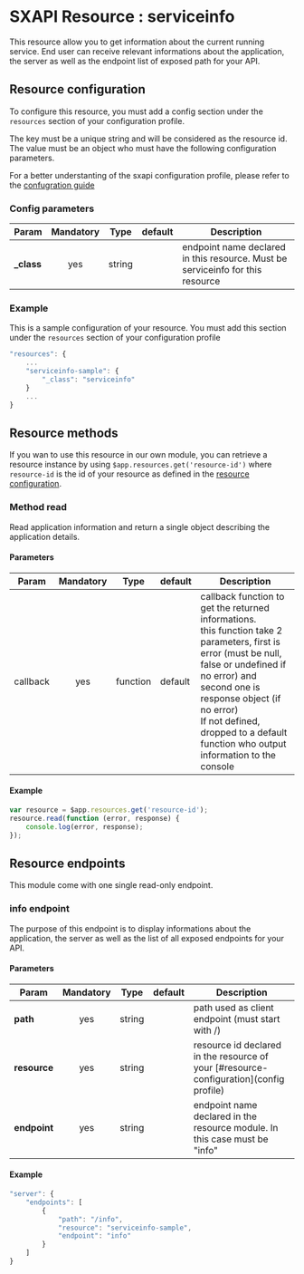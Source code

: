 # SXAPI Resource : serviceinfo

This resource allow you to get information about the current running service.
End user can receive relevant informations about the application, the server as
well as the endpoint list of exposed path for your API.

## Resource configuration

To configure this resource, you must add a config section under the ```resources```
section of your configuration profile. 

The key must be a unique string and will be considered as the resource id. The value 
must be an object who must have the following configuration parameters.

For a better understanting of the sxapi
configuration profile, please refer to the [confugration guide](../guides/2.Configure.md)

### Config parameters

| Param           | Mandatory | Type   | default | Description
|-----------------|:---------:|:------:|---------|---------------
| **_class**      | yes       | string |         | endpoint name declared in this resource. Must be serviceinfo for this resource

### Example

This is a sample configuration of your resource. You must add this section under 
the ```resources``` section of your configuration profile

```javascript
"resources": {
    ...
    "serviceinfo-sample": {
        "_class": "serviceinfo"
    }
    ...
}
```

## Resource methods

If you wan to use this resource in our own module, you can retrieve a resource 
instance by using ```$app.resources.get('resource-id')``` where `resource-id` is the
id of your resource as defined in the [resource configuration](#resource-configuration). 

### Method read

Read application information and return a single object describing the application
details.

#### Parameters

| Param           | Mandatory | Type     | default | Description
|-----------------|:---------:|:--------:|---------|---------------
| callback        | yes       | function | default | callback function to get the returned informations. <br>this function take 2 parameters, first is error (must be null, false or undefined if no error) and second one is response object (if no error)<br>If not defined, dropped to a default function who output information to the console


#### Example

```javascript
var resource = $app.resources.get('resource-id');
resource.read(function (error, response) {
    console.log(error, response);
});
```

## Resource endpoints

This module come with one single read-only endpoint.

### info endpoint

The purpose of this endpoint is to display informations about the application, 
the server as well as the list of all exposed endpoints for your API.

#### Parameters

| Param           | Mandatory | Type   | default | Description
|-----------------|:---------:|:------:|---------|---------------
| **path**        | yes       | string |         | path used as client endpoint (must start with /)
| **resource**    | yes       | string |         | resource id declared in the resource of your [#resource-configuration](config profile)
| **endpoint**    | yes       | string |         | endpoint name declared in the resource module. In this case must be "info"

#### Example

```javascript
"server": {
    "endpoints": [
        {
            "path": "/info",
            "resource": "serviceinfo-sample",
            "endpoint": "info"
        }
    ]
}
```